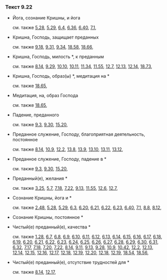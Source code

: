 ### Текст 9.22
	
- Йога, сознание Кришны, и йога

	см. также  [5.28](../05/0528.md),  [5.29](../05/0529.md),  [6.4](../06/0604.md),  [6.36](../06/0636.md),  [6.40](../06/0640.md),  [7.1](../07/0701.md), 
	
- Кришна, Господь, защищает преданных

	см. также  [9.18](../09/0918.md),  [9.31](../09/0931.md),  [9.34](../09/0934.md),  [18.58](../18/1858.md),  [18.66](../18/1866.md), 
	
- Кришна, Господь, милость *, к преданным

	см. также  [8.14](../08/0814.md),  [9.29](../09/0929.md),  [10.10](../10/1010.md),  [10.11](../10/1011.md),  [11.34](../11/1134.md),  [11.55](../11/1155.md),  [12.7](../12/1207.md),  [12.13](../12/1213.md),  [12.14](../12/1214.md),  [18.73](../18/1873.md), 
	
- Кришна, Господь, образ(ы) *, медитация на *

	см. также  [18.65](../18/1865.md), 
	
- Медитация, на, образ Господа

	см. также  [18.65](../18/1865.md), 
	
- Падение, преданного

	см. также  [9.3](../09/0903.md),  [9.30](../09/0930.md),  [15.20](../15/1520.md), 
	
- Преданное служение, Господу, благоприятная деятельность, постоянное

	см. также  [8.14](../08/0814.md),  [10.9](../10/1009.md),  [12.2](../12/1202.md),  [13.8](../13/1308.md),  [13.9](../13/1309.md),  [13.10](../13/1310.md),  [13.11](../13/1311.md),  [13.12](../13/1312.md), 
	
- Преданное служение, Господу, падение в *

	см. также  [9.3](../09/0903.md),  [9.30](../09/0930.md),  [15.20](../15/1520.md), 
	
- Преданный(е), желания *

	см. также  [3.25](../03/0325.md),  [5.7](../05/0507.md),  [7.18](../07/0718.md),  [7.22](../07/0722.md),  [9.13](../09/0913.md),  [11.55](../11/1155.md),  [12.6](../12/1206.md),  [12.7](../12/1207.md), 
	
- Сознание Кришны, йога и *

	см. также  [2.48](../02/0248.md),  [5.28](../05/0528.md),  [5.29](../05/0529.md),  [6.3](../06/0603.md),  [6.20](../06/0620.md),  [6.21](../06/0621.md),  [6.22](../06/0622.md),  [6.23](../06/0623.md),  [6.40](../06/0640.md),  [7.1](../07/0701.md),  [8.8](../08/0808.md),  [8.12](../08/0812.md), 
	
- Сознание Кришны, постоянное *

	
- Чистый(е) преданный(е), качества *

	см. также  [1.28](../01/0128.md),  [6.7](../06/0607.md),  [6.8](../06/0608.md),  [6.9](../06/0609.md),  [6.10](../06/0610.md),  [6.11](../06/0611.md),  [6.12](../06/0612.md),  [6.13](../06/0613.md),  [6.14](../06/0614.md),  [6.15](../06/0615.md),  [6.16](../06/0616.md),  [6.17](../06/0617.md),  [6.18](../06/0618.md),  [6.19](../06/0619.md),  [6.20](../06/0620.md),  [6.21](../06/0621.md),  [6.22](../06/0622.md),  [6.23](../06/0623.md),  [6.24](../06/0624.md),  [6.25](../06/0625.md),  [6.26](../06/0626.md),  [6.27](../06/0627.md),  [6.28](../06/0628.md),  [6.29](../06/0629.md),  [6.30](../06/0630.md),  [6.31](../06/0631.md),  [6.32](../06/0632.md),  [7.17](../07/0717.md),  [7.18](../07/0718.md),  [7.20](../07/0720.md),  [7.22](../07/0722.md),  [8.14](../08/0814.md),  [9.11](../09/0911.md),  [9.13](../09/0913.md),  [9.28](../09/0928.md),  [10.9](../10/1009.md),  [10.42](../10/1042.md),  [12.2](../12/1202.md),  [12.13](../12/1213.md),  [12.14](../12/1214.md),  [12.15](../12/1215.md),  [12.16](../12/1216.md),  [12.17](../12/1217.md),  [12.18](../12/1218.md),  [12.19](../12/1219.md),  [12.20](../12/1220.md),  [12.18](../12/1218.md),  [12.19](../12/1219.md),  [18.54](../18/1854.md),  [18.56](../18/1856.md), 
	
- Чистый(е) преданный(е), отсутствие трудностей для *

	см. также  [8.14](../08/0814.md),  [12.17](../12/1217.md), 
